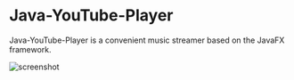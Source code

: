 Java-YouTube-Player
===

Java-YouTube-Player is a convenient music streamer based on the JavaFX framework. 


![screenshot](https://raw.githubusercontent.com/Jaapp-/Java-YouTube-Player/master/img/screenshot.png)
